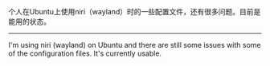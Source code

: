 个人在Ubuntu上使用niri（wayland）时的一些配置文件，还有很多问题。目前是能用的状态。

---

I'm using niri (wayland) on Ubuntu and there are still some issues with some of the configuration files. It's currently usable.
